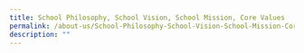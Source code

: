 ```yaml
---
title: School Philosophy, School Vision, School Mission, Core Values
permalink: /about-us/School-Philosophy-School-Vision-School-Mission-Core-Values/
description: ""
---
```

